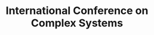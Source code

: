 ---
dateStart: 2006-06-25
dateEnd: 2006-06-30
title: "International Conference on Complex Systems"
venue: "International Conference on Complex Systems"
organizer: "Katy Börner, Keith V. Nesbitt"
credit: "Places & Spaces"
city: Boston
state: MA
country: USA
pdfLink: 20060625-conference-complex-systems.pdf
venueImages:
 - sm: image01.sm.jpg
   lg: image01.lg.jpg
 - sm: image02.sm.jpg
   lg: image02.lg.jpg
 - sm: image03.sm.jpg
   lg: image03.lg.jpg
---